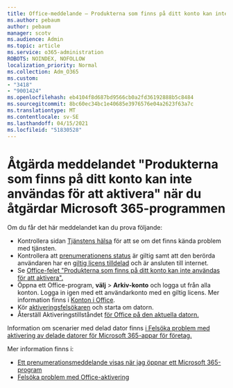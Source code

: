 ```yaml
---
title: Office-meddelande – Produkterna som finns på ditt konto kan inte användas för att aktivera
ms.author: pebaum
author: pebaum
manager: scotv
ms.audience: Admin
ms.topic: article
ms.service: o365-administration
ROBOTS: NOINDEX, NOFOLLOW
localization_priority: Normal
ms.collection: Adm_O365
ms.custom:
- "3418"
- "9001424"
ms.openlocfilehash: eb4104f8d687bd9566cb0a2fd36192888b5c8484
ms.sourcegitcommit: 8bc60ec34bc1e40685e3976576e04a2623f63a7c
ms.translationtype: MT
ms.contentlocale: sv-SE
ms.lasthandoff: 04/15/2021
ms.locfileid: "51830528"
---
```

# <a name="fixing-the-microsoft-365-apps-the-products-we-found-in-your-account-cant-be-used-to-activate-message"></a>Åtgärda meddelandet "Produkterna som finns på ditt konto kan inte användas för att aktivera" när du åtgärdar Microsoft 365-programmen

Om du får det här meddelandet kan du prova följande:

- Kontrollera sidan [Tjänstens hälsa](https://docs.microsoft.com/office365/enterprise/view-service-health) för att se om det finns kända problem med tjänsten.
- Kontrollera att [prenumerationens status](https://support.office.com/article/0d23d3c0-c19c-4b2f-9845-5344fedc4380#bkmk_checksubscription) är giltig samt att den berörda användaren har en [giltig licens tilldelad](https://support.office.com/article/997596B5-4173-4627-B915-36ABAC6786DC) och är ansluten till internet. 
- Se [Office-felet "Produkterna som finns på ditt konto kan inte användas för att aktivera".](https://support.office.com/article/c9f9a0b3-5aae-4131-8077-21e6a59f141e)
- Öppna ett Office-program, **välj**  >  **Arkiv-konto** och logga ut från alla konton. Logga in igen med ett användarkonto med en giltig licens. Mer information finns i [Konton i Office](https://support.office.com/article/628ea040-f265-49de-b986-be09c3ebf8a9).
- Kör [aktiveringsfelsökaren](https://aka.ms/SARA-OfficeActivation-Alchemy) och starta om datorn.
- Återställ Aktiveringstillståndet [för Office på den aktuella datorn.](https://docs.microsoft.com/office365/troubleshoot/activation/reset-office-365-proplus-activation-state)

Information om scenarier med delad dator finns [i Felsöka problem med aktivering av delade datorer för Microsoft 365-appar för företag.](https://docs.microsoft.com/deployoffice/troubleshoot-shared-computer-activation)

Mer information finns i: 
- [Ett prenumerationsmeddelande visas när jag öppnar ett Microsoft 365-program](https://support.office.com/article/4cabe32c-f594-4c0e-9191-3d3ade10cceb)
- [Felsöka problem med Office-aktivering](https://support.office.com/article/0d23d3c0-c19c-4b2f-9845-5344fedc4380)